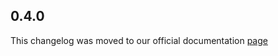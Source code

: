 ## 0.4.0

This changelog was moved to our official documentation [page](https://docs.tryrook.io/docs/category/sdks)
